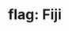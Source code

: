 ---
layout: smileys&emotion
title: "flag: Fiji"
emoji: flag_fiji
permalink: 🇫🇯.html
image: assets/img/3moji/flag_fiji.png
---